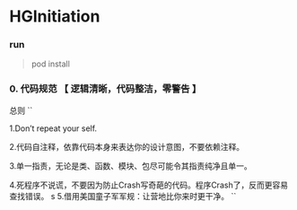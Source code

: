# HGInitiation


### run 
> pod install

### 0. 代码规范 【 逻辑清晰，代码整洁，零警告 】

总则
``

1.Don’t repeat your self.

2.代码自注释，依靠代码本身来表达你的设计意图，不要依赖注释。

3.单一指责，无论是类、函数、模块、包尽可能令其指责纯净且单一。

4.死程序不说谎，不要因为防止Crash写奇葩的代码。程序Crash了，反而更容易查找错误。
s
5.借用美国童子军军规：让营地比你来时更干净。
``
